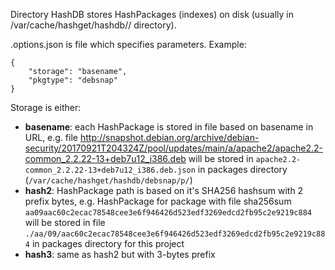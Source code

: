Directory HashDB stores HashPackages (indexes) on disk (usually in /var/cache/hashget/hashdb/<PROJECT>/ directory).

.options.json is file which specifies parameters. Example:
~~~~
{
    "storage": "basename",
    "pkgtype": "debsnap"
}
~~~~

Storage is either:
- **basename**: each HashPackage is stored in file based on basename in URL, e.g. file http://snapshot.debian.org/archive/debian-security/20170921T204324Z/pool/updates/main/a/apache2/apache2.2-common_2.2.22-13+deb7u12_i386.deb will be stored in `apache2.2-common_2.2.22-13+deb7u12_i386.deb.json` in packages directory (`/var/cache/hashget/hashdb/debsnap/p/`)
- **hash2**: HashPackage path is based on it's SHA256 hashsum with 2 prefix bytes, e.g. HashPackage for package with file sha256sum `aa09aac60c2ecac78548cee3e6f946426d523edf3269edcd2fb95c2e9219c884` will be stored in file `./aa/09/aac60c2ecac78548cee3e6f946426d523edf3269edcd2fb95c2e9219c884` in packages directory for this project
- **hash3**: same as hash2 but with 3-bytes prefix
